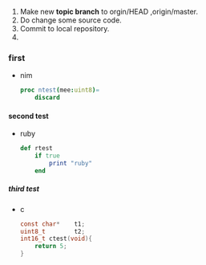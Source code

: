 1. Make new **topic branch** to orgin/HEAD ,origin/master.
1. Do change some source code.
1. Commit to local repository.
1.

### first
* nim
    ```nim
    proc ntest(mee:uint8)=
        discard
    ```
#### second test
* ruby
    ```ruby
    def rtest
        if true
            print "ruby"
        end
    ```
##### third test
* c
    ```c
    const char*    t1;
    uint8_t        t2;
    int16_t ctest(void){
        return 5;
    }
        
    ```
